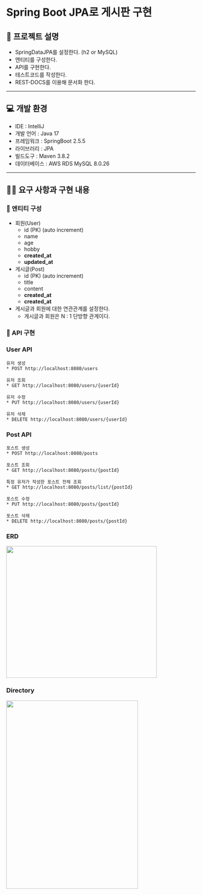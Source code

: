 # Spring Boot JPA로 게시판 구현

## 📌 프로젝트 설명
- SpringDataJPA를 설정한다. (h2 or MySQL)
- 엔티티를 구성한다.
- API를 구현한다.
- 테스트코드를 작성한다.
- REST-DOCS를 이용해 문서화 한다.
---
## 💻 개발 환경
* IDE : IntelliJ
* 개발 언어 : Java 17
* 프레임워크 : SpringBoot 2.5.5
* 라이브러리 : JPA
* 빌드도구 : Maven 3.8.2
* 데이터베이스 : AWS RDS MySQL 8.0.26
---
## 👩‍💻 요구 사항과 구현 내용
### 📍 엔티티 구성
- 회원(User)
    - id (PK) (auto increment)
    - name
    - age
    - hobby
    - **created_at**
    - **updated_at**
- 게시글(Post)
    - id (PK) (auto increment)
    - title
    - content
    - **created_at**
    - **created_at**
- 게시글과 회원에 대한 연관관계를 설정한다.
    - 게시글과 회원은 N : 1 단방향 관계이다.

### 📍 API 구현

### User API
    유저 생성
    * POST http://localhost:8080/users

    유저 조회
    * GET http://localhost:8080/users/{userId}

    유저 수정
    * PUT http://localhost:8080/users/{userId}

    유저 삭제
    * DELETE http://localhost:8080/users/{userId}

### Post API
    포스트 생성
    * POST http://localhost:8080/posts

    포스트 조회
    * GET http://localhost:8080/posts/{postId}

    특정 유저가 작성한 포스트 전체 조회
    * GET http://localhost:8080/posts/list/{postId}

    포스트 수정
    * PUT http://localhost:8080/posts/{postId}

    포스트 삭제
    * DELETE http://localhost:8080/posts/{postId}

### ERD
<img src="https://user-images.githubusercontent.com/81504103/137440998-72ef919c-a4fc-49af-ae79-81ec78ee50c2.png" width="400" height="350">

### Directory
<img src="https://user-images.githubusercontent.com/81504103/137441117-8043f020-be37-4466-8ed3-56ea44906475.png" width="350" height="500">